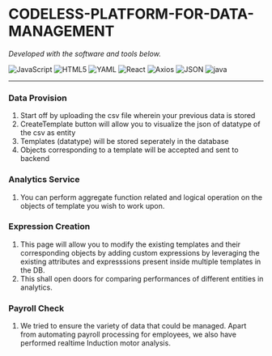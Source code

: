 <p align="left">
    <h1 align="left">CODELESS-PLATFORM-FOR-DATA-MANAGEMENT</h1>
</p>
<p align="left">
		<em>Developed with the software and tools below.</em>
</p>
<p align="left">
	<img src="https://img.shields.io/badge/JavaScript-F7DF1E.svg?style=flat&logo=JavaScript&logoColor=black" alt="JavaScript">
	<img src="https://img.shields.io/badge/HTML5-E34F26.svg?style=flat&logo=HTML5&logoColor=white" alt="HTML5">
	<img src="https://img.shields.io/badge/YAML-CB171E.svg?style=flat&logo=YAML&logoColor=white" alt="YAML">
	<img src="https://img.shields.io/badge/React-61DAFB.svg?style=flat&logo=React&logoColor=black" alt="React">
	<img src="https://img.shields.io/badge/Axios-5A29E4.svg?style=flat&logo=Axios&logoColor=white" alt="Axios">
	<img src="https://img.shields.io/badge/JSON-000000.svg?style=flat&logo=JSON&logoColor=white" alt="JSON">
	<img src="https://img.shields.io/badge/java-%23ED8B00.svg?style=flat&logo=openjdk&logoColor=white" alt="java">
</p>
<hr>

### Data Provision
1. Start off by uploading the csv file wherein your previous data is stored
2. CreateTemplate button will allow you to visualize the json of datatype of the csv as entity
3. Templates (datatype) will be stored seperately in the database
4. Objects corresponding to a template will be accepted and sent to backend

### Analytics Service
1. You can perform aggregate function related and logical operation on the objects of template you wish to work upon.

### Expression Creation
1. This page will allow you to modify the existing templates and their corresponding objects by adding custom expressions by leveraging the existing attributes and expresssions present inside multiple templates in the DB.
2. This shall open doors for comparing performances of different entities in analytics.

### Payroll Check
1. We tried to ensure the variety of data that could be managed. Apart from automating payroll processing for employees, we also have performed realtime Induction motor analysis. 


